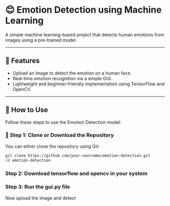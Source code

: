 # 😊 Emotion Detection using Machine Learning

A simple machine learning-based project that detects human emotions from images using a pre-trained model.

---

## 📌 Features
- Upload an image to detect the emotion on a human face.
- Real-time emotion recognition via a simple GUI.
- Lightweight and beginner-friendly implementation using TensorFlow and OpenCV.

---

## 🚀 How to Use

Follow these steps to use the Emotion Detection model:

### 🔹 Step 1: Clone or Download the Repository

You can either clone the repository using Git:

```bash
git clone https://github.com/your-username/emotion-detection.git
cd emotion-detection
```

### Step 2: Download tensorflow and opencv in your system

### Step 3: Run the gui.py file

Now upload the image and detect
